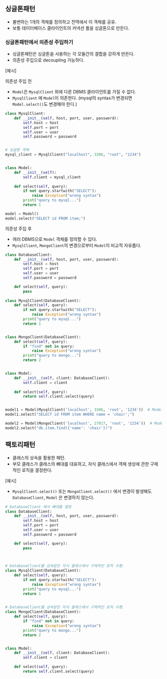 ## 싱글톤패턴
* 불변하는 1개의 객체를 정의하고 전역에서 이 객체를 공유.
* 보통 데이터베이스 클라이언트의 커낵션 풀을 싱글톤으로 만든다.

### 싱글톤패턴에서 의존성 주입하기
* 싱글톤패턴은 싱글톤을 사용하는 각 모듈간의 결합을 강하게 만든다.
* 의존성 주입으로 decoupling 가능하다.


[예시]

의존성 주입 전 
* `Model`은 `MysqlClient` 외에 다른 DBMS 클라이언트를 가질 수 없다.
* `MysqlClient` 에 `Model`이 의존한다. (mysql의 syntax가 변경되면 `Model.select()`도 변경해야 한다.)
```python
class MysqlClient:
    def __init__(self, host, port, user, password):
        self.host = host
        self.port = port
        self.user = user
        self.password = password


# 싱글톤 객체
mysql_client = MysqlClient("localhost", 3306, "root", "1234")


class Model:
    def __init__(self):
        self.client = mysql_client
    
    def select(self, query):
        if not query.startwith("SELECT"):
            raise Exception("wrong syntax")
        print("query to mysql...")
        return 1

model = Model()
model.select("SELECT id FROM item;")
```

의존성 주입 후
*  여러 DBMS으로 `Model` 객체를 정의할 수 있다.
* `MysqlClient`, `MongoClient`의 변경으로부터 `Model`이 비교적 자유롭다.
```python
class DatabaseClient:
    def __init__(self, host, port, user, password):
        self.host = host
        self.port = port
        self.user = user
        self.password = password

    def select(self, query):
        pass
        
class MysqlClient(DatabaseClient):
    def select(self, query):
        if not query.startwith("SELECT"):
            raise Exception("wrong syntax")
        print("query to mysql...")
        return 1


class MongoClient(DatabaseClient):
    def select(self, query):
        if "find" not in query:
            raise Exception("wrong syntax")
        print("query to mongo...")
        return 2


class Model:
    def __init__(self, client: DatabaseClient):
        self.client = client
    
    def select(self, query):
        return self.client.select(query)


model1 = Model(MysqlClient('localhost', 3306, 'root', '1234'))  # Model 에 MysqlClient 객체 주입
model1.select("SELECT id FROM item WHERE name = 'chair';")

model2 = Model(MongoClient('localhost', 27017, 'root', '1234'))  # Model 에 MongoClient 객체 주입
model2.select("db.item.find({'name': 'chair'})")
```

## 팩토리패턴
* 클래스의 상속을 활용한 패턴.
* 부모 클래스가 클래스의 뼈대를 대표하고, 자식 클래스에서 객체 생성에 관한 구체적인 로직을 결정한다.


[예시]
* `MysqlClient.select()` 또는 `MongoClient.select()` 에서 변경이 발생해도 `DatabaseClient`, `Model` 은 변경하지 않는다.
```python
# DatabaseClient 에서 뼈대를 결정
class DatabaseClient:
    def __init__(self, host, port, user, password):
        self.host = host
        self.port = port
        self.user = user
        self.password = password

    def select(self, query):
        pass
        


# DatabaseClient를 상속받은 자식 클래스에서 구체적인 로직 수행.
class MysqlClient(DatabaseClient):
    def select(self, query):
        if not query.startwith("SELECT"):
            raise Exception("wrong syntax")
        print("query to mysql...")
        return 1

    
# DatabaseClient를 상속받은 자식 클래스에서 구체적인 로직 수행.
class MongoClient(DatabaseClient):
    def select(self, query):
        if "find" not in query:
            raise Exception("wrong syntax")
        print("query to mongo...")
        return 2


class Model:
    def __init__(self, client: DatabaseClient):
        self.client = client
    
    def select(self, query):
        return self.client.select(query)
```

